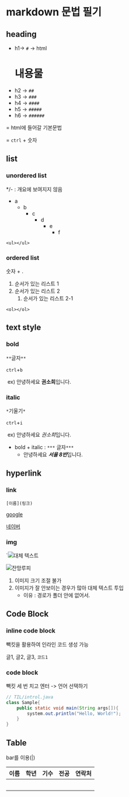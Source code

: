 #  markdown  문법 필기

## heading

* h1-> `#`  -> html <h1>내용물</h1>
* h2 -> `##`
* h3 -> `###`
* h4 -> `####`
* h5 -> `#####`
* h6 -> `######`

= html에 들어갈 기본문법

= `ctrl` + 숫자



## list

### unordered list

*/-  : 개요에 보여지지 않음

* a
  * b
    * c
      * d
        * e
          * f

`<ul></ul>`

### ordered list 

숫자 + .

1. 순서가 있는 리스트 1
2. 순서가 있는 리스트 2
   1. 순서가 있는 리스트 2-1

`<ol></ol>`



## text style

### bold

`**`글자`**`

`ctrl`+`b`

​	ex) 안녕하세요 **권소희**입니다.

### italic 

`*`기울기`*`

`ctrl`+`i`

​	ex) 안녕하세요 *권소희*입니다.



* bold + italic : `***` 글자`***` 
  * 안녕하세요 ***서울 8반***입니다.



## hyperlink

### link

`[이름](링크)`

[google](http://www.google.com)

[네이버](http://www.naver.com/)

### img

`![대체 텍스트](이미지링크)

![잔망루피](C:\Users\SSAFY\Desktop\TIL\assets\images.jpeg)

1. 이미지 크기 조절 불가
2. 이미지가 잘 안보이는 경우가 많아 대체 텍스트 투입
   * 이유 : 경로가 폴더 안에 없어서.



## Code Block

### inline code block

빽킷을 활용하여 인라인 코드 생성 가능

글1, 글2, 글3, `코드1` 

### code block

빽킷 세 번 치고 엔터 -> 언어 선택하기

```java
// TIL/introl.java
class Sample{
    public static void main(String args[]){
        system.out.println("Hello, World!");
    }
}
```



## Table

bar를 이용(|)

| 이름 | 학년 | 기수 | 전공 | 연락처 |
| :--: | :--: | :--: | :--: | ------ |
|      |      |      |      |        |
|      |      |      |      |        |
|      |      |      |      |        |
|      |      |      |      |        |
|      |      |      |      |        |

